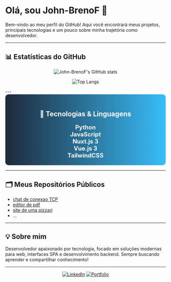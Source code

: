 # Olá, sou John-BrenoF 👋

Bem-vindo ao meu perfil do GitHub! Aqui você encontrará meus projetos, principais tecnologias e um pouco sobre minha trajetória como desenvolvedor.

---
## 📊 Estatísticas do GitHub

<div align="center">

![John-BrenoF's GitHub stats](https://github-readme-stats.vercel.app/api?username=John-BrenoF&show_icons=true&theme=radical&count_private=true)

![Top Langs](https://github-readme-stats.vercel.app/api/top-langs/?username=John-BrenoF&layout=compact&hide=css,html&theme=radical)

</div>
---
<div align="center" style="background: linear-gradient(90deg, #1e293b 0%, #38bdf8 100%); border-radius: 10px; padding: 20px 0; margin-bottom: 16px;">
  
  <h2 style="color: #fff;">🚀 Tecnologias & Linguagens</h2>
  <ul style="list-style:none; color: #fff; font-size: 1.15rem; padding: 0; margin: 0;">
    <li><b>Python</b></li>
    <li><b>JavaScript</b></li>
    <li><b>Nuxt.js 3</b></li>
    <li><b>Vue.js 3</b></li>
    <li><b>TailwindCSS</b></li>
  </ul>
</div>

---
## 🗂️ Meus Repositórios Públicos

- [chat de conexao TCP](https://github.com/John-BrenoF/chat-TCP.git)
- [editor de pdf](https://github.com/John-BrenoF/hayd-pdf.git)
- [site de uma pizzari](https://github.com/John-BrenoF/site-pizzaria.git)
- ...
---

## 💡 Sobre mim

Desenvolvedor apaixonado por tecnologia, focado em soluções modernas para web, interfaces SPA e desenvolvimento backend. Sempre buscando aprender e compartilhar conhecimento!

---

<div align="center">
  
  [![LinkedIn](https://img.shields.io/badge/LinkedIn-blue?style=for-the-badge&logo=linkedin)](https://linkedin.com/in/seuusuario)
  [![Portfolio](https://img.shields.io/badge/Portfólio-000?style=for-the-badge&logo=vercel)](https://seuportfolio.com)
  
</div>
